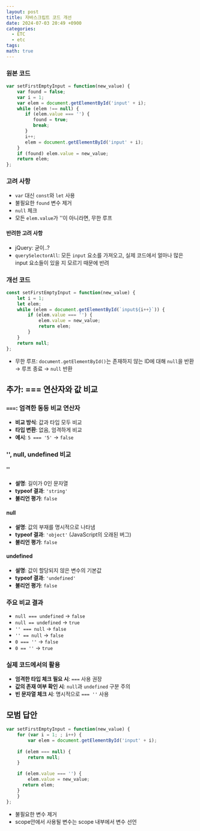 ```yaml
---
layout: post
title: 자바스크립트 코드 개선
date: 2024-07-03 20:49 +0900
categories:
  - ETC
  - etc
tags: 
math: true
---
```


### 원본 코드

```javascript
var setFirstEmptyInput = function(new_value) {
	var found = false;
	var i = 1;
	var elem = document.getElementById('input' + i);
	while (elem !== null) {
	   if (elem.value === '') {
		  found = true;
		  break;
	   }
	   i++;
	   elem = document.getElementById('input' + i);
	}
	if (found) elem.value = new_value;
	return elem;
};
```

### 고려 사항
- `var` 대신 `const`와 `let` 사용
- 불필요한 `found` 변수 제거
- `null` 체크
- 모든 `elem.value`가 ''이 아니라면, 무한 루프
#### 반려한 고려 사항
- jQuery: 굳이..?
- `querySelectorAll`:  모든 `input` 요소를 가져오고, 실제 코드에서 얼마나 많은 input 요소들이 있을 지 모르기 때문에 반려

### 개선 코드 

```javascript
const setFirstEmptyInput = function(new_value) {
    let i = 1;
    let elem;
    while (elem = document.getElementById(`input${i++}`)) {
        if (elem.value === '') {
            elem.value = new_value;
            return elem;
        }
    }
    return null;
};
```


- 무한 루프: `document.getElementById()`는 존재하지 않는 ID에 대해 `null`을 반환 → 루프 종료 → `null` 반환



## 추가: === 연산자와 값 비교

### `===`: 엄격한 동등 비교 연산자

- **비교 방식**: 값과 타입 모두 비교
- **타입 변환**: 없음, 엄격하게 비교
- **예시**: `5 === '5'` → `false`

### '', null, undefined 비교

#### ''
- **설명**: 길이가 0인 문자열
- **typeof 결과**: `'string'`
- **불리언 평가**: `false`

#### null
- **설명**: 값의 부재를 명시적으로 나타냄
- **typeof 결과**: `'object'` (JavaScript의 오래된 버그)
- **불리언 평가**: `false`

#### undefined
- **설명**: 값이 할당되지 않은 변수의 기본값
- **typeof 결과**: `'undefined'`
- **불리언 평가**: `false`

### 주요 비교 결과

- `null === undefined` → `false`
- `null == undefined` → `true`
- `'' === null` → `false`
- `'' == null` → `false`
- `0 === ''` → `false`
- `0 == ''` → `true`

### 실제 코드에서의 활용

- **엄격한 타입 체크 필요 시**: `===` 사용 권장
- **값의 존재 여부 확인 시**: `null`과 `undefined` 구분 주의
- **빈 문자열 체크 시**: 명시적으로 `=== ''` 사용


## 모범 답안
```javascript
var setFirstEmptyInput = function(new_value) {
	for (var i = 1; ; i++) {
		var elem = document.getElementById('input' + i);
    
    if (elem === null) {
	    return null;
    }

    if (elem.value === '') {
	    elem.value = new_value;
      return elem;
    }
	}
};
```

- 불필요한 변수 제거
- scope안에서 사용될 변수는 scope 내부에서 변수 선언